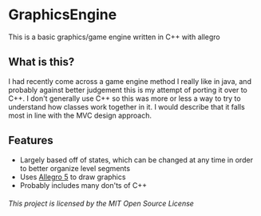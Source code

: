 # GraphicsEngine
This is a basic graphics/game engine written in C++ with allegro

## What is this?
I had recently come across a game engine method I really like in java, and probably against better judgement this is my attempt of porting it over to C++. I don't generally use C++ so this was more or less a way to try to understand how classes work together in it. I would describe that it falls most in line with the MVC design approach.

## Features
 * Largely based off of states, which can be changed at any time in order to better organize level segments
 * Uses [Allegro 5](http://liballeg.org/) to draw graphics
 * Probably includes many don'ts of C++

###### This project is licensed by the MIT Open Source License
